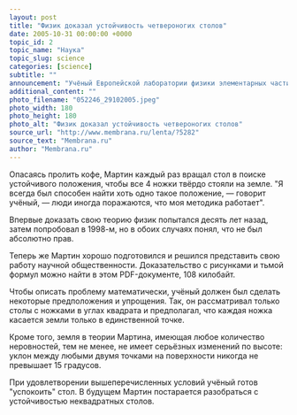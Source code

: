 ```yaml
---
layout: post
title: "Физик доказал устойчивость четвероногих столов"
date: 2005-10-31 00:00:00 +0000
topic_id: 2
topic_name: "Наука"
topic_slug: science
categories: [science]
subtitle: ""
announcement: "Учёный Европейской лаборатории физики элементарных частиц (CERN) Андре Мартин (Andr&#233; Martin) насытился по горло шаткими столами в местном кафетерии и теперь говорит, что научно доказал — квадратный стол с четырьмя ножками можно всегда стабилизировать на неровной поверхности вращением меньше, чем на 90 градусов."
additional_content: ""
photo_filename: "052246_29102005.jpeg"
photo_width: 180
photo_height: 180
photo_alt: "Физик доказал устойчивость четвероногих столов"
source_url: "http://www.membrana.ru/lenta/?5282"
source_text: "Membrana.ru"
author: "Membrana.ru"
---
```

Опасаясь пролить кофе, Мартин каждый раз вращал стол в поиске устойчивого положения, чтобы все 4 ножки твёрдо стояли на земле. "Я всегда был способен найти хоть одно такое положение, — говорит учёный, — люди иногда поражаются, что моя методика работает".

Впервые доказать свою теорию физик попытался десять лет назад, затем попробовал в 1998-м, но в обоих случаях понял, что не был абсолютно прав.

Теперь же Мартин хорошо подготовился и решился представить свою работу научной общественности. Доказательство с рисунками и тьмой формул можно найти в этом PDF-документе, 108 килобайт.

Чтобы описать проблему математически, учёный должен был сделать некоторые предположения и упрощения. Так, он рассматривал только столы с ножками в углах квадрата и предполагал, что каждая ножка касается земли только в единственной точке.

Кроме того, земля в теории Мартина, имеющая любое количество неровностей, тем не менее, не имеет серьёзных изменений по высоте: уклон между любыми двумя точками на поверхности никогда не превышает 15 градусов.

При удовлетворении вышеперечисленных условий учёный готов "успокоить" стол. В будущем Мартин постарается разобраться с устойчивостью неквадратных столов.
